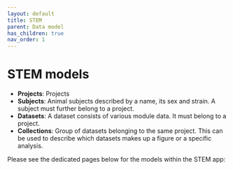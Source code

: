 ```yaml
---
layout: default
title: STEM
parent: Data model
has_children: true
nav_order: 1
---
```


# STEM models

- __Projects__: Projects 
- __Subjects__: Animal subjects described by a name, its sex and strain. A subject must further belong to a project. 
- __Datasets__: A dataset consists of various module data. It must belong to a project. 
- __Collections__: Group of datasets belonging to the same project. This can be used to describe which datasets makes up a figure or a specific analysis. 

Please see the dedicated pages below for the models within the STEM app:

